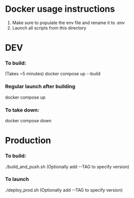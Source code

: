 # Docker usage instructions

1. Make sure to populate the env file and rename it to .env
2. Launch all scripts from this directory

# DEV

### To build:
(Takes ~5 minutes)
docker compose up --build

### Regular launch after building
docker compose up

### To take down:
docker compose down

# Production

### To build:
./build_and_push.sh
(Optionally add --TAG to specify version)

### To launch 
./deploy_prod.sh
(Optionally add --TAG to specify version)
